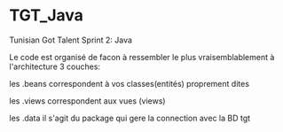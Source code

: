 # TGT_Java
Tunisian Got Talent Sprint 2: Java

Le code est organisé de facon à ressembler le plus vraisemblablement à l'architecture 3 couches:

les .beans correspondent à vos classes(entités) proprement dites

les .views correspondent aux vues (views) 

les .data il s'agit du package qui gere la connection avec la BD tgt
